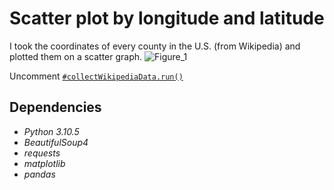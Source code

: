 # Scatter plot by longitude and latitude
I took the coordinates of every county in the U.S. (from Wikipedia) and plotted them on a scatter graph. 
![Figure_1](https://user-images.githubusercontent.com/76724804/180580205-dcd07082-47c1-4958-9956-1055a5813d20.png)

Uncomment [`#collectWikipediaData.run()`](https://github.com/searsam1/StateAndCountyMap/blob/main/cord_reader.py)

## Dependencies 
- *Python 3.10.5*
- *BeautifulSoup4*
- *requests*
- *matplotlib*
- *pandas*
